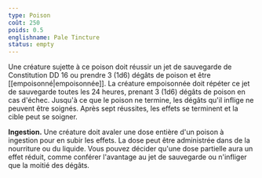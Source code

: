 ```yaml
---
type: Poison
coût: 250
poids: 0.5
englishname: Pale Tincture
status: empty
---
```

Une créature sujette à ce poison doit réussir un jet de sauvegarde de Constitution DD 16 ou prendre 3 (1d6) dégâts de poison et être [[empoisonné|empoisonnée]]. La créature empoisonnée doit répéter ce jet de sauvegarde toutes les 24 heures, prenant 3 (1d6) dégâts de poison en cas d'échec. Jusqu'à ce que le poison ne termine, les dégâts qu'il inflige ne peuvent être soignés. Après sept réussites, les effets se terminent et la cible peut se soigner.

**Ingestion.** Une créature doit avaler une dose entière d'un poison à ingestion pour en subir les effets. La dose peut être administrée dans de la nourriture ou du liquide. Vous pouvez décider qu'une dose partielle aura un effet réduit, comme conférer l'avantage au jet de sauvegarde ou n'infliger que la moitié des dégâts.